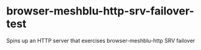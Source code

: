 # browser-meshblu-http-srv-failover-test
Spins up an HTTP server that exercises browser-meshblu-http SRV failover

